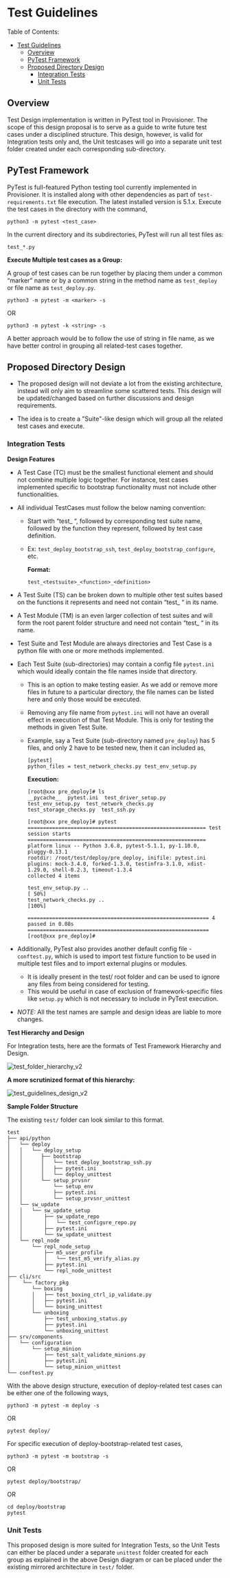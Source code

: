 # Test Guidelines

Table of Contents:

- [Test Guidelines](#test-guidelines)
  - [Overview](#overview)
  - [PyTest Framework](#pytest-framework)
  - [Proposed Directory Design](#proposed-directory-design)
    - [Integration Tests](#integration-tests)
    - [Unit Tests](#unit-tests)

## Overview

Test Design implementation is written in PyTest tool in Provisioner. The scope of this design proposal is to serve as a guide to write future test cases under a disciplined structure. This design, however, is valid for Integration tests only and, the Unit testcases will go into a separate unit test folder created under each corresponding sub-directory.

## PyTest Framework

PyTest is full-featured Python testing tool currently implemented in Provisioner. 
It is installed along with other dependencies as part of `test-requirements.txt` file execution. The latest installed version is 5.1.x.
Execute the test cases in the directory with the command,

```
python3 -m pytest <test_case>
```

In the current directory and its subdirectories, PyTest will run all test files as:

```
test_*.py
```

**Execute Multiple test cases as a Group:**

A group of test cases can be run together by placing them under a common “marker” name or by a common string in the method name as `test_deploy` or file name as `test_deploy.py`.

```
python3 -m pytest -m <marker> -s
```

OR

```
python3 -m pytest -k <string> -s
```

A better approach would be to follow the use of string in file name, as we have better control in grouping all related-test cases together.

## Proposed Directory Design

* The proposed design will not deviate a lot from the existing architecture, instead will only aim to streamline some scattered tests. This design will be updated/changed based on further discussions and design requirements.

* The idea is to create a "Suite"-like design which will group all the related test cases and execute.


### Integration Tests

**Design Features**
* A Test Case (TC) must be the smallest functional element and should not combine multiple logic together. For instance, test cases implemented specific to bootstrap functionality must not include other functionalities.

* All individual TestCases must follow the below naming convention:
  * Start with “test_ “, followed by corresponding test suite name, followed by the function they represent, followed by test case definition.
  * Ex: `test_deploy_bootstrap_ssh`, `test_deploy_bootstrap_configure`, etc.

    **Format:**
    ```
    test_<testsuite>_<function>_<definition>
    ```

* A Test Suite (TS) can be broken down to multiple other test suites based on the functions it represents and need not contain “test_ “ in its name.

* A Test Module (TM) is an even larger collection of test suites and will form the root parent folder structure and need not contain “test_ “ in its name.

* Test Suite and Test Module are always directories and Test Case is a python file with one or more methods implemented.

* Each Test Suite (sub-directories) may contain a config file `pytest.ini` which would ideally contain the file names inside that directory.
  * This is an option to make testing easier. As we add or remove more files in future to a particular directory, the file names can be listed here and only those would be executed.
  * Removing any file name from `pytest.ini` will not have an overall effect in execution of that Test Module. This is only for testing the methods in given Test Suite.

  * Example, say a Test Suite (sub-directory named `pre_deploy`) has 5 files, and only 2 have to be tested new, then it can included as,

    ```
    [pytest]
    python_files = test_network_checks.py test_env_setup.py

    ```
    **Execution:**

    ```
    [root@xxx pre_deploy]# ls
    __pycache__  pytest.ini  test_driver_setup.py  test_env_setup.py  test_network_checks.py  test_storage_checks.py  test_ssh.py

    [root@xxx pre_deploy]# pytest
    ========================================================== test session starts ==========================================================
    platform linux -- Python 3.6.8, pytest-5.1.1, py-1.10.0, pluggy-0.13.1
    rootdir: /root/test/deploy/pre_deploy, inifile: pytest.ini
    plugins: mock-3.4.0, forked-1.3.0, testinfra-3.1.0, xdist-1.29.0, shell-0.2.3, timeout-1.3.4
    collected 4 items

    test_env_setup.py ..                                                                                                                  [ 50%]
    test_network_checks.py ..                                                                                                             [100%]

    =========================================================== 4 passed in 0.08s ===========================================================
    [root@xxx pre_deploy]# 

    ```

* Additionally, PyTest also provides another default config file - `conftest.py`, which is used to import test fixture function to be used in multiple test files and to import external plugins or modules.
  * It is ideally present in the test/ root folder and can be used to ignore any files from being considered for testing.
  * This would be useful in case of exclusion of framework-specific files like `setup.py` which is not necessary to include in PyTest execution.

* *NOTE:* All the test names are sample and design ideas are liable to more changes.


**Test Hierarchy and Design**

For Integration tests, here are the formats of Test Framework Hierarchy and Design.

![test_folder_hierarchy_v2](https://user-images.githubusercontent.com/70517184/103939459-ce48a400-5151-11eb-943f-6288cd248b53.png)


**A more scrutinized format of this hierarchy:**

![test_guidelines_design_v2](https://user-images.githubusercontent.com/70517184/103944818-3c916480-515a-11eb-8893-52c1a284e622.png)



**Sample Folder Structure**

The existing `test/` folder can look similar to this format.

```
test
├── api/python
│   └── deploy
│   │   └── deploy_setup
│   │      ├── bootstrap
│   │      │   └── test_deploy_bootstrap_ssh.py
│   │      │   ├── pytest.ini
│   │      │   └── deploy_unittest
│   │      └── setup_prvsnr
│   │          └── setup_env
│   │          ├── pytest.ini
│   │          └── setup_prvsnr_unittest
│   └── sw_update
│   │   └── sw_update_setup
│   │       ├── sw_update_repo
│   │       │   └── test_configure_repo.py
│   │       ├── pytest.ini
│   │       └── sw_update_unittest
│   └── repl_node
│       └── repl_node_setup
│           ├── m5_user_profile
│           │   └── test_m5_verify_alias.py
│           ├── pytest.ini
│           └── repl_node_unittest
├── cli/src
│    └── factory_pkg
│       └── boxing
│       │   ├── test_boxing_ctrl_ip_validate.py
│       │   ├── pytest.ini
│       │   └── boxing_unittest
│       └── unboxing
│           ├── test_unboxing_status.py
│           ├── pytest.ini
│           └── unboxing_unittest
├── srv/components
│   └── configuration
│       └── setup_minion
│           ├── test_salt_validate_minions.py
│           ├── pytest.ini
│           └── setup_minion_unittest
└── conftest.py

```

With the above design structure, execution of deploy-related test cases can be either one of the following ways,

```
python3 -m pytest -m deploy -s
```

OR

```
pytest deploy/
```
For specific execution of deploy-bootstrap-related test cases,

```
python3 -m pytest -m bootstrap -s
```

OR

```
pytest deploy/bootstrap/
```

OR

```
cd deploy/bootstrap
pytest
```

### Unit Tests

This proposed design is more suited for Integration Tests, so the Unit Tests can either be placed under a separate `unittest` folder created for each group as explained in the above Design diagram or can be placed under the existing mirrored architecture in `test/` folder.
